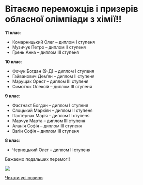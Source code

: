# Вітаємо переможців і призерів обласної олімпіади з хімії!!

**11 клас**:

- Комарницький Олег – диплом I ступеня
- Музичук Петро – диплом II ступеня
- Грень Анна – диплом III ступеня

**10 клас**:

- Фочук Богдан (9-Д) – диплом I ступеня
- Гайванович Дем’ян – диплом II ступеня
- Марущак Орест – диплом III ступеня
- Симотюк Олексій – диплом III ступеня

**9 клас**:

- Фастнахт Богдан – диплом I ступеня
- Слоцький Маркіян – диплом II ступеня
- Пастернак Марія – диплом II ступеня
- Марчук Марта – диплом III ступеня
- Аланія Софія – диплом III ступеня
- Вагін Софія – диплом III ступеня

**8 клас**:

- Чернецький Олег – диплом II ступеня

Бажаємо подальших перемог!!

![](/images/blog/вітаємо-переможців-і-призерів-обласної-олімпіади-з/chim.jpg)

[Читати усі новини](/news)
